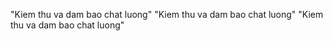 "Kiem thu va dam bao chat luong" 
"Kiem thu va dam bao chat luong" 
"Kiem thu va dam bao chat luong" 
